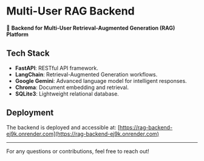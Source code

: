# Multi-User RAG Backend

🚀 **Backend for Multi-User Retrieval-Augmented Generation (RAG) Platform**

## Tech Stack

- **FastAPI**: RESTful API framework.
- **LangChain**: Retrieval-Augmented Generation workflows.
- **Google Gemini**: Advanced language model for intelligent responses.
- **Chroma**: Document embedding and retrieval.
- **SQLite3**: Lightweight relational database.

## Deployment

The backend is deployed and accessible at: [https://rag-backend-ej9k.onrender.com](https://rag-backend-ej9k.onrender.com)

---

For any questions or contributions, feel free to reach out!

